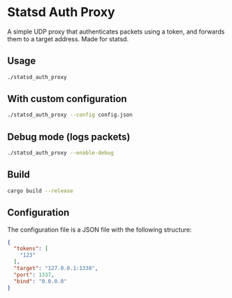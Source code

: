 # Statsd Auth Proxy

A simple UDP proxy that authenticates packets using a token, and forwards them to a target address.
Made for statsd.

## Usage

```bash
./statsd_auth_proxy 
```

## With custom configuration
```bash
./statsd_auth_proxy --config config.json
```

## Debug mode (logs packets)
```bash
./statsd_auth_proxy --enable-debug
```

## Build

```bash
cargo build --release
```

## Configuration

The configuration file is a JSON file with the following structure:

```json
{
  "tokens": [
    "123"
  ],
  "target": "127.0.0.1:1338",
  "port": 1337,
  "bind": "0.0.0.0"
}
```